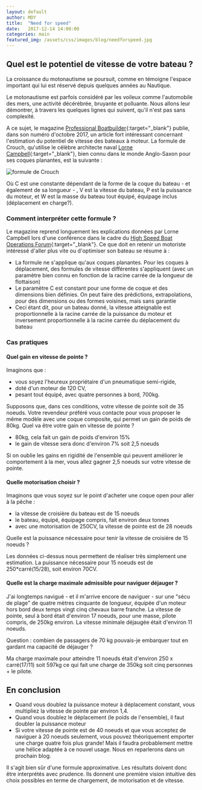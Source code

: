 ```yaml
---
layout: default
author: MDY
title:  "Need for speed"
date:   2017-12-14 14:00:00
categories: main
featured_img: /assets/css/images/blog/needforspeed.jpg
---
```

## Quel est le potentiel de vitesse de votre bateau ?
La croissance du motonautisme se poursuit, comme en témoigne l'espace important qui lui est réservé depuis quelques années au Nautique. 

Le motonautisme est parfois considéré par les voileux comme l'automobile des mers, une activité décérébrée, bruyante et polluante. Nous allons leur démontrer, à travers les quelques lignes qui suivent, qu'il n'est pas sans complexité. 
<!--break-->

A ce sujet, le magazine [Professional Boatbuilder](https://www.proboat.com/){:target="_blank"} publie, dans son numéro d'octobre 2017, un article fort intéressant concernant l'estimation du potentiel de vitesse des bateaux à moteur. La formule de Crouch, qu'utilise le célèbre architecte naval [Lorne Campbell](http://lornecampbelldesign.com/){:target="_blank"}, bien connu dans le monde Anglo-Saxon pour ses coques planantes, est la suivante :

![formule de Crouch](/assets/images/blog/crouchformula.jpg)

Où C est une constante dépendant de la forme de la coque du bateau - et également de sa longueur - , V est la vitesse du bateau, P est la puissance du moteur, et W est la masse du bateau tout équipé, équipage inclus (déplacement en charge?).

### Comment interpréter cette formule ?
Le magazine reprend longuement les explications données par Lorne Campbell lors d'une conférence dans le cadre du [High Speed Boat Operations Forum](http://hsbo.org/){:target="_blank"}. Ce que doit en retenir un motoriste intéressé d'aller plus vite ou d'optimiser son bateau se résume à :

- La formule ne s'applique qu'aux coques planantes. Pour les coques à déplacement, des formules de vitesse différentes s'appliquent (avec un paramètre bien connu en fonction de la racine carrée de la longueur de flottaison)
- Le paramètre C est constant pour une forme de coque et des dimensions bien définies. On peut faire des prédictions, extrapolations, pour des dimensions ou des formes voisines, mais sans garantie
- Ceci étant dit, pour un bateau donné, la vitesse atteignable est proportionnelle à la racine carrée de la puissance du moteur et inversement proportionnelle à la racine carrée du déplacement du bateau

### Cas pratiques

#### Quel gain en vitesse de pointe ?
Imaginons que : 

- vous soyez l'heureux propriétaire d'un pneumatique semi-rigide, 
- doté d'un moteur de 120 CV, 
- pesant tout équipé, avec quatre personnes à bord, 700kg. 

Supposons que, dans ces conditions, votre vitesse de pointe soit de 35 noeuds. Votre revendeur préféré vous contacte pour vous proposer le même modèle avec une coque composite, qui permet un gain de poids de 80kg. Quel va être votre gain en vitesse de pointe ?

- 80kg, cela fait un gain de poids d'environ 15%
- le gain de vitesse sera donc d'environ 7% soit  2,5 noeuds

Si on oublie les gains en rigidité de l'ensemble qui peuvent améliorer le comportement à la mer, vous allez gagner 2,5 noeuds sur votre vitesse de pointe.

#### Quelle motorisation choisir ?
Imaginons que vous soyez sur le point d'acheter une coque open pour aller à la pêche :

- la vitesse de croisière du bateau est de 15 noeuds
- le bateau, équipé, équipage compris, fait environ deux tonnes
- avec une motorisation de 250CV, la vitesse de pointe est de 28 noeuds

Quelle est la puissance nécessaire pour tenir la vitesse de croisière de 15 noeuds ?

Les données ci-dessus nous permettent de réaliser très simplement une estimation. La puissance nécessaire pour 15 noeuds est de 250*carré(15/28), soit environ 70CV.

#### Quelle est la charge maximale admissible pour naviguer déjauger ?
J'ai longtemps navigué - et il m'arrive encore de naviguer - sur une "sécu de plage" de quatre mètres cinquante de longueur, équipée d'un moteur hors bord deux temps vingt cinq chevaux barre franche. La vitesse de pointe, seul à bord était d'environ 17 noeuds, pour une masse, pilote compris, de 250kg environ. La vitesse minimale déjaugée était d'environ 11 noeuds.

Question : combien de passagers de 70 kg pouvais-je embarquer tout en gardant ma capacité de déjauger ?

Ma charge maximale pour atteindre 11 noeuds était d'environ 250 x carré(17/11) soit 597kg ce qui fait une charge de 350kg soit cinq personnes + le pilote.

## En conclusion
- Quand vous doublez la puissance moteur à déplacement constant, vous multipliez la vitesse de pointe par environ 1,4.
- Quand vous doublez le déplacement (le poids de l'ensemble), il faut doubler la puissance moteur
- Si votre vitesse de pointe est de 40 noeuds et que vous acceptez de naviguer à 20 noeuds seulement, vous pouvez théoriquement emporter une charge quatre fois plus grande! Mais il faudra probablement mettre une hélice adaptée à ce nouvel usage. Nous en reparlerons dans un prochain blog.

Il s'agit bien sûr d'une formule approximative. Les résultats doivent donc être interprétés avec prudence. Ils donnent une première vision intuitive des choix possibles en terme de chargement, de motorisation et de vitesse.





